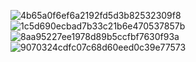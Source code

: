 
![4b65a0f6ef6a2192fd5d3b82532309f8](https://github.com/user-attachments/assets/3fa6cf1c-db60-4bcd-9a04-b7088e874268)
![1c5d690ecbad7b33c21b6e470537857b](https://github.com/user-attachments/assets/425e4f58-61dd-4acd-95ff-853b1a6519a8)
![8aa95227ee1978d89b5ccfbf7630f93a](https://github.com/user-attachments/assets/2e7bd3ea-8889-4c4d-9df7-0f926fd84692)
![9070324cdfc07c68d60eed0c39e77573](https://github.com/user-attachments/assets/a43ab7f2-bcb9-4f5a-a9f6-216947b7ff04)
